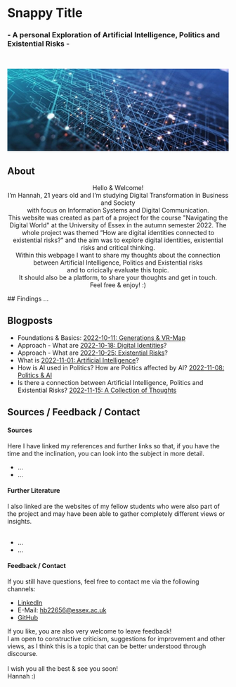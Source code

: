# Snappy Title
###  - A personal Exploration of Artificial Intelligence, Politics and Existential Risks - 
<br>
<p align="center">
  <img src="assets/img/artificialintelligence.jpg">
</p>

## About
<p align="center">
Hello & Welcome! <br>
I’m Hannah, 21 years old and I’m studying Digital Transformation in Business and Society <br>
with focus on Information Systems and Digital Communication.<br>
This website was created as part of a project for the course "Navigating the Digital World" at the University of Essex in the autumn semester 2022. The whole project was themed “How are digital identities connected to existential risks?” and the aim was to explore digital identities, existential risks and critical thinking. <br>
Within this webpage I want to share my thoughts about the connection between Artificial Intelligence, Politics and Existential risks <br>
and to cricically evaluate this topic.<br>
It should also be a platform, to share your thoughts and get in touch.<br>
Feel free & enjoy! :)
</p>
## Findings
...

## Blogposts
- Foundations & Basics: [2022-10-11: Generations & VR-Map](/pages/1_basics.md)
- Approach - What are [2022-10-18: Digital Identities](/pages/2_digital_identities.md)?
- Approach - What are [2022-10-25: Existential Risks](/pages/3_existential_risks.md)?
- What is [2022-11-01: Artificial Intelligence](pages/4_ai.md)? 
- How is AI used in Politics? How are Politics affected by AI? [2022-11-08: Politics & AI](/pages/5_ai_and_politics.md)
- Is there a connection between Artificial Intelligence, Politics and Existential Risks? [2022-11-15: A Collection of Thoughts](/pages/6_connection.md)

## Sources / Feedback / Contact
#### Sources
Here I have linked my references and further links so that, if you have the time and the inclination, you can look into the subject in more detail. 
- ...
- ...
#### Further Literature
I also linked are the websites of my fellow students who were also part of the project and may have been able to gather completely different views or insights.
<br><br>
- ... 
- ...
#### Feedback / Contact
If you still have questions, feel free to contact me via the following channels:
-	[LinkedIn](https://www.linkedin.com/in/hannah-bittl-144974225)
-	E-Mail: hb22656@essex.ac.uk
-	[GitHub](https://github.com/2200082)

If you like, you are also very welcome to leave feedback! <br>
I am open to constructive criticism, suggestions for improvement and other views, as I think this is a topic that can be better understood through discourse.
<br><br>
I wish you all the best & see you soon! <br>
Hannah :)

